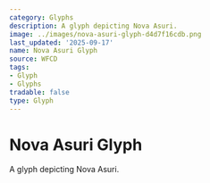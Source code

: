 ```yaml
---
category: Glyphs
description: A glyph depicting Nova Asuri.
image: ../images/nova-asuri-glyph-d4d7f16cdb.png
last_updated: '2025-09-17'
name: Nova Asuri Glyph
source: WFCD
tags:
- Glyph
- Glyphs
tradable: false
type: Glyph
---
```


# Nova Asuri Glyph

A glyph depicting Nova Asuri.

